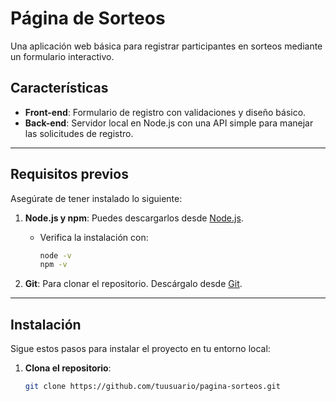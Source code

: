 # Página de Sorteos

Una aplicación web básica para registrar participantes en sorteos mediante un formulario interactivo.

## Características

- **Front-end**: Formulario de registro con validaciones y diseño básico.
- **Back-end**: Servidor local en Node.js con una API simple para manejar las solicitudes de registro.

---

## Requisitos previos

Asegúrate de tener instalado lo siguiente:

1. **Node.js y npm**: Puedes descargarlos desde [Node.js](https://nodejs.org/).
   - Verifica la instalación con:
     ```bash
     node -v
     npm -v
     ```

2. **Git**: Para clonar el repositorio. Descárgalo desde [Git](https://git-scm.com/).

---

## Instalación

Sigue estos pasos para instalar el proyecto en tu entorno local:

1. **Clona el repositorio**:
   ```bash
   git clone https://github.com/tuusuario/pagina-sorteos.git
